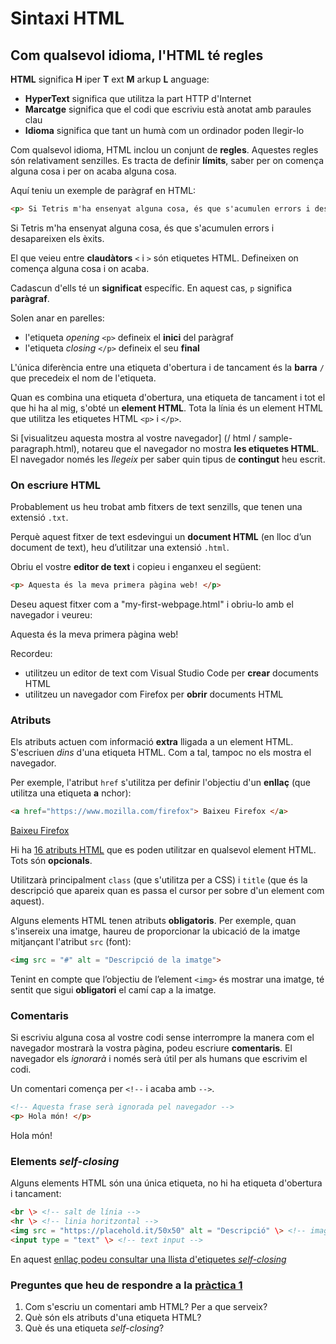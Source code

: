 # Sintaxi HTML

## Com qualsevol idioma, l'HTML té regles

**HTML** significa **H** iper **T** ext **M** arkup **L** anguage:

* **HyperText** significa que utilitza la part HTTP d'Internet
* **Marcatge** significa que el codi que escriviu està anotat amb paraules clau
* **Idioma** significa que tant un humà com un ordinador poden llegir-lo

Com qualsevol idioma, HTML inclou un conjunt de **regles**. Aquestes regles són relativament senzilles. Es tracta de definir **límits**, saber per on comença alguna cosa i per on acaba alguna cosa.

Aquí teniu un exemple de paràgraf en HTML:

```html
<p> Si Tetris m'ha ensenyat alguna cosa, és que s'acumulen errors i desapareixen els èxits. </p>
```

<div class = "result"> <p> Si Tetris m'ha ensenyat alguna cosa, és que s'acumulen errors i desapareixen els èxits. </p> </div>

El que veieu entre **claudàtors** `<` i `>` són etiquetes HTML. Defineixen on comença alguna cosa i on acaba.

Cadascun d'ells té un **significat** específic. En aquest cas, `p` significa **paràgraf**.

Solen anar en parelles:

* l'etiqueta _opening_ `<p>` defineix el **inici** del paràgraf
* l'etiqueta _closing_ `</p>` defineix el seu **final**

L'única diferència entre una etiqueta d'obertura i de tancament és la **barra** `/` que precedeix el nom de l'etiqueta.

Quan es combina una etiqueta d'obertura, una etiqueta de tancament i tot el que hi ha al mig, s'obté un **element HTML**. Tota la línia és un element HTML que utilitza les etiquetes HTML `<p>` i `</p>`.

Si [visualitzeu aquesta mostra al vostre navegador] (/ html / sample-paragraph.html), notareu que el navegador no mostra **les etiquetes HTML**. El navegador només les _llegeix_ per saber quin tipus de **contingut** heu escrit.

### On escriure HTML

Probablement us heu trobat amb fitxers de text senzills, que tenen una extensió `.txt`.

Perquè aquest fitxer de text esdevingui un **document HTML** (en lloc d’un document de text), heu d’utilitzar una extensió `.html`.

Obriu el vostre **editor de text** i copieu i enganxeu el següent:

```html
<p> Aquesta és la meva primera pàgina web! </p>
```

Deseu aquest fitxer com a "my-first-webpage.html" i obriu-lo amb el navegador i veureu:

<div class = "result"> <p> Aquesta és la meva primera pàgina web! </p> </div>

Recordeu:

* utilitzeu un editor de text com Visual Studio Code per **crear** documents HTML
* utilitzeu un navegador com Firefox per **obrir** documents HTML

### Atributs

Els atributs actuen com informació **extra** lligada a un element HTML. S'escriuen _dins_ d'una etiqueta HTML. Com a tal, tampoc no els mostra el navegador.

Per exemple, l'atribut `href` s'utilitza per definir l'objectiu d'un **enllaç** (que utilitza una etiqueta **a** nchor):

```html
<a href="https://www.mozilla.com/firefox"> Baixeu Firefox </a>
```

<div class = "result"> <a href="https://www.mozilla.com/firefox"> Baixeu Firefox </a> </div>

Hi ha [16 atributs HTML](https://www.w3schools.com/tags/ref_standardattributes.asp) que es poden utilitzar en qualsevol element HTML. Tots són **opcionals**.

Utilitzarà principalment `class` (que s'utilitza per a CSS) i `title` (que és la descripció que apareix quan es passa el cursor per sobre d'un element com aquest).

Alguns elements HTML tenen atributs **obligatoris**. Per exemple, quan s'insereix una imatge, haureu de proporcionar la ubicació de la imatge mitjançant l'atribut `src` (font):

```html
<img src = "#" alt = "Descripció de la imatge">
```

Tenint en compte que l’objectiu de l’element `<img>` és mostrar una imatge, té sentit que sigui **obligatori** el camí cap a la imatge.

### Comentaris

Si escriviu alguna cosa al vostre codi sense interrompre la manera com el navegador mostrarà la vostra pàgina, podeu escriure **comentaris**. El navegador els _ignorarà_ i només serà útil per als humans que escrivim el codi.

Un comentari comença per `<!--` i acaba amb `-->`.

```html
<!-- Aquesta frase serà ignorada pel navegador -->
<p> Hola món! </p>
```

<div class = "result"> <p> Hola món! </p> </div>

### Elements _self-closing_

Alguns elements HTML són una única etiqueta, no hi ha etiqueta d'obertura i tancament:

```html
<br \> <!-- salt de línia -->
<hr \> <!-- linia horitzontal -->
<img src = "https://placehold.it/50x50" alt = "Descripció" \> <!-- image -->
<input type = "text" \> <!-- text input -->
```

En aquest [enllaç podeu consultar una llista d'etiquetes _self-closing_](http://xahlee.info/js/html5_non-closing_tag.html)

### Preguntes que heu de respondre a la [pràctica 1](https://moodle.insjoaquimmir.cat/mod/assign/view.php?id=42051)

1. Com s'escriu un comentari amb HTML? Per a que serveix?
2. Què són els atributs d'una etiqueta HTML?
3. Què és una etiqueta _self-closing_?
